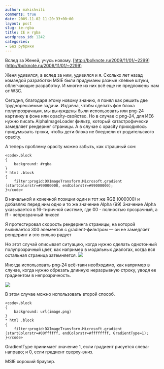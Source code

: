 ```yaml
---
author: makishvili
comments: true
date: 2009-11-02 11:20:33+00:00
layout: post
slug: ie-rgba
title: IE и rgba
wordpress_id: 1242
categories:
- Без рубрики
---
```


Вслед за Женей, учусь новому.
[http://bolknote.ru/2009/11/01/~2299](http://bolknote.ru/2009/11/01/~2299)

Женя удивился, а вслед за ним, удивился и я. Сколько лет назад командой разработки MSIE были придуманы разные клевые штуки, облегчающие разработку. И многие из них всё еще не предложены нам от W3C.

Сегодня, благодаря этому новому знанию, я понял как решить две труднорешаемые задачи. Издавна, чтобы сделать фон блока полупрозрачным, мы вынуждены были использовать или png-24 картинку в фоне или opacity-свойство. Но в случае с png-24, для ИЕ6 нужно писать AlphaImageLoader фильтр, который катастрофически замедляет рендеринг страницы. А в случае с opacity приходилось придумывать трюки, чтобы дети блока не бледнели от родительского opacity.

А теперь проблему opacity можно забыть, как страшный сон:

    
    <code>.block
    {
        background: #rgba
    }
    * html .block
    {
        filter:progid:DXImageTransform.Microsoft.gradient (startColorstr=#99000000, endColorstr=#99000000);
    }</code>


В начальной и конечной позиции один и тот же RGB (000000) и добавляю перед ним одно и то же значение Alpha (99)
Значение Alpha указывается в 16-тиричной системе, где 00 - полностью прозрачный, а ff - непрозрачный пиксел

Я протестировал скорость рендеринга страницы, на которой выливается 300 элементов с gradient-фильтром — он не замедляет рендеринг и это сильно радует

Но этот случай описывает ситуацию, когда нужно сделать однотонный полупрозрачный цвет, как например в модальных диалогах, когда вся остальная страница затемняется. 
![](http://makishvili.com/pro/2009/11/ie-rgba/modal.png)


Иногда использовать png-24 всё-таки необходимо, как например в случае, когда нужно обрезать длинную неразрывную строку, уводя ее градиентом в непрозрачность. 

![](http://makishvili.com/pro/2009/11/ie-rgba/fade.png)

В этом случае можно использовать второй способ.

    
    <code>.block
    {
        background: url(image.png)
    }
    * html .block
    {
        filter:progid:DXImageTransform.Microsoft.gradient (startColorstr=#00ffffff, endColorstr=#ffffffff, GradientType=1);
    }</code>



GradientType принимает значение 1, если градиент рисуется слева-направо; и 0, если градиент сверху-вниз.

MSIE хороший браузер.

